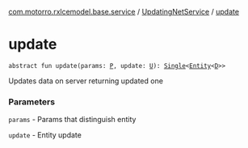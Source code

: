 [com.motorro.rxlcemodel.base.service](../index.md) / [UpdatingNetService](index.md) / [update](./update.md)

# update

`abstract fun update(params: `[`P`](index.md#P)`, update: `[`U`](index.md#U)`): `[`Single`](http://reactivex.io/RxJava/2.x/javadoc/io/reactivex/Single.html)`<`[`Entity`](../../com.motorro.rxlcemodel.base.entity/-entity/index.md)`<`[`D`](index.md#D)`>>`

Updates data on server returning updated one

### Parameters

`params` - Params that distinguish entity

`update` - Entity update